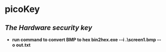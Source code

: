 # picoKey
## _The Hardware security key_
- **run command to convert BMP to hex bin2hex.exe --i .\screen1.bmp --o out.txt**
